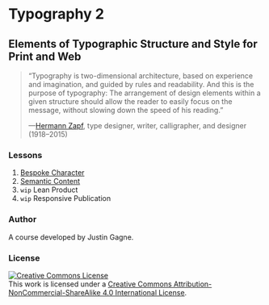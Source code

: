 # Typography 2
## Elements of Typographic Structure and Style for Print and Web

> “Typography is two-dimensional architecture, based on experience and imagination, and guided by rules and readability. And this is the purpose of typography: The arrangement of design elements within a given structure should allow the reader to easily focus on the message, without slowing down the speed of his reading.”
>
> —[Hermann Zapf](https://www.linotype.com/1494/the-lifestory-of-hermann-zapf.html), type designer, writer, calligrapher, and designer (1918–2015)

### Lessons

1. [Bespoke Character](01-bespoke-character.md)
2. [Semantic Content](02-semantic-content.md)
3. `wip` Lean Product
4. `wip` Responsive Publication

### Author

A course developed by Justin Gagne.

### License

<a rel="license" href="http://creativecommons.org/licenses/by-nc-sa/4.0/"><img alt="Creative Commons License" style="border-width:0" src="https://i.creativecommons.org/l/by-nc-sa/4.0/80x15.png" /></a><br />This work is licensed under a <a rel="license" href="http://creativecommons.org/licenses/by-nc-sa/4.0/">Creative Commons Attribution-NonCommercial-ShareAlike 4.0 International License</a>.
